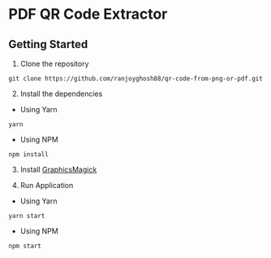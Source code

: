 # PDF QR Code Extractor

## Getting Started

1. Clone the repository

```shell
git clone https://github.com/ranjoyghosh88/qr-code-from-png-or-pdf.git
```

2. Install the dependencies

- Using Yarn

```shell
yarn
```

- Using NPM

```shell
npm install
```

3. Install [GraphicsMagick](https://github.com/yakovmeister/pdf2image/blob/HEAD/docs/gm-installation.md)

4. Run Application

- Using Yarn

```shell
yarn start
```

- Using NPM

```shell
npm start
```

